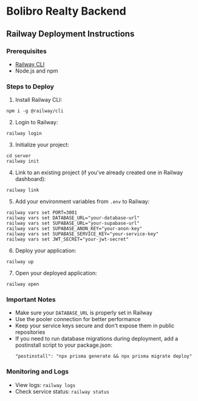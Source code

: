# Bolibro Realty Backend

## Railway Deployment Instructions

### Prerequisites

- [Railway CLI](https://docs.railway.app/develop/cli)
- Node.js and npm

### Steps to Deploy

1. Install Railway CLI:

```
npm i -g @railway/cli
```

2. Login to Railway:

```
railway login
```

3. Initialize your project:

```
cd server
railway init
```

4. Link to an existing project (if you've already created one in Railway dashboard):

```
railway link
```

5. Add your environment variables from `.env` to Railway:

```
railway vars set PORT=3001
railway vars set DATABASE_URL="your-database-url"
railway vars set SUPABASE_URL="your-supabase-url"
railway vars set SUPABASE_ANON_KEY="your-anon-key"
railway vars set SUPABASE_SERVICE_KEY="your-service-key"
railway vars set JWT_SECRET="your-jwt-secret"
```

6. Deploy your application:

```
railway up
```

7. Open your deployed application:

```
railway open
```

### Important Notes

- Make sure your `DATABASE_URL` is properly set in Railway
- Use the pooler connection for better performance
- Keep your service keys secure and don't expose them in public repositories
- If you need to run database migrations during deployment, add a postinstall script to your package.json:
  ```
  "postinstall": "npx prisma generate && npx prisma migrate deploy"
  ```

### Monitoring and Logs

- View logs: `railway logs`
- Check service status: `railway status`
 